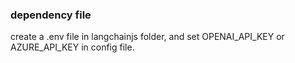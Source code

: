 ### dependency file
create a .env file in langchainjs folder, and set OPENAI_API_KEY or AZURE_API_KEY in config file.